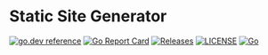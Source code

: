 # Static Site Generator

[![go.dev reference](https://img.shields.io/badge/go.dev-reference-007d9c?logo=go&logoColor=white)](https://pkg.go.dev/github.com/shortmoose/ssg)
[![Go Report Card](https://goreportcard.com/badge/shortmoose/ssg)](https://goreportcard.com/report/shortmoose/ssg)
[![Releases](https://img.shields.io/github/release-pre/shortmoose/ssg.svg?sort=semver)](https://github.com/shortmoose/ssg/releases)
[![LICENSE](https://img.shields.io/github/license/shortmoose/ssg.svg)](https://github.com/shortmoose/ssg/blob/master/LICENSE)
[![Go](https://github.com/shortmoose/ssg/workflows/Go/badge.svg)](https://github.com/shortmoose/ssg/actions?query=workflow%3AGo)
